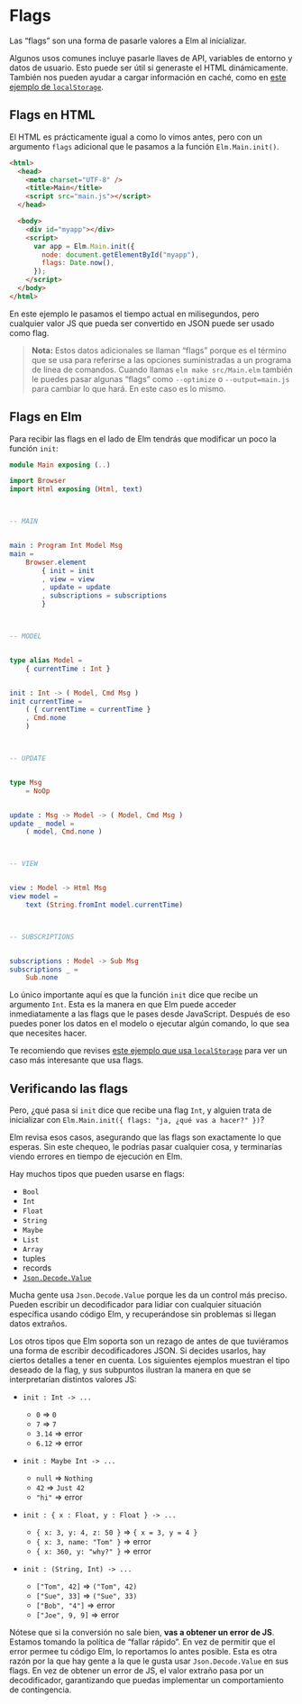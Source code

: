 # Flags

Las “flags” son una forma de pasarle valores a Elm al inicializar.

Algunos usos comunes incluye pasarle llaves de API, variables de entorno y datos de usuario. Esto puede ser útil si generaste el HTML dinámicamente. También nos pueden ayudar a cargar información en caché, como en [este ejemplo de `localStorage`](https://github.com/elm-community/js-integration-examples/tree/master/localStorage).

<!-- TODO: 👆 Agregar este ejemplo al repositorio y traducirlo. -->

## Flags en HTML

El HTML es prácticamente igual a como lo vimos antes, pero con un argumento `flags` adicional que le pasamos a la función `Elm.Main.init()`.

```html
<html>
  <head>
    <meta charset="UTF-8" />
    <title>Main</title>
    <script src="main.js"></script>
  </head>

  <body>
    <div id="myapp"></div>
    <script>
      var app = Elm.Main.init({
        node: document.getElementById("myapp"),
        flags: Date.now(),
      });
    </script>
  </body>
</html>
```

En este ejemplo le pasamos el tiempo actual en milisegundos, pero cualquier valor JS que pueda ser convertido en JSON puede ser usado como flag.

> **Nota:** Estos datos adicionales se llaman “flags” porque es el término que se usa para referirse a las opciones suministradas a un programa de línea de comandos. Cuando llamas `elm make src/Main.elm` también le puedes pasar algunas “flags” como `--optimize` o `--output=main.js` para cambiar lo que hará. En este caso es lo mismo.

## Flags en Elm

Para recibir las flags en el lado de Elm tendrás que modificar un poco la función `init`:

```elm
module Main exposing (..)

import Browser
import Html exposing (Html, text)



-- MAIN


main : Program Int Model Msg
main =
    Browser.element
        { init = init
        , view = view
        , update = update
        , subscriptions = subscriptions
        }



-- MODEL


type alias Model =
    { currentTime : Int }


init : Int -> ( Model, Cmd Msg )
init currentTime =
    ( { currentTime = currentTime }
    , Cmd.none
    )



-- UPDATE


type Msg
    = NoOp


update : Msg -> Model -> ( Model, Cmd Msg )
update _ model =
    ( model, Cmd.none )



-- VIEW


view : Model -> Html Msg
view model =
    text (String.fromInt model.currentTime)



-- SUBSCRIPTIONS


subscriptions : Model -> Sub Msg
subscriptions _ =
    Sub.none
```

Lo único importante aquí es que la función `init` dice que recibe un argumento `Int`. Esta es la manera en que Elm puede acceder inmediatamente a las flags que le pases desde JavaScript. Después de eso puedes poner los datos en el modelo o ejecutar algún comando, lo que sea que necesites hacer.

Te recomiendo que revises [este ejemplo que usa `localStorage`](https://github.com/elm-community/js-integration-examples/tree/master/localStorage) para ver un caso más interesante que usa flags.

<!-- TODO: 👆 Agregar este ejemplo al repositorio y traducirlo. -->

## Verificando las flags

Pero, ¿qué pasa si `init` dice que recibe una flag `Int`, y alguien trata de inicializar con `Elm.Main.init({ flags: "ja, ¿qué vas a hacer?" })`?

Elm revisa esos casos, asegurando que las flags son exactamente lo que esperas. Sin este chequeo, le podrías pasar cualquier cosa, y terminarías viendo errores en tiempo de ejecución en Elm.

Hay muchos tipos que pueden usarse en flags:

- `Bool`
- `Int`
- `Float`
- `String`
- `Maybe`
- `List`
- `Array`
- tuples
- records
- [`Json.Decode.Value`](https://package.elm-lang.org/packages/elm/json/latest/Json-Decode#Value)

Mucha gente usa `Json.Decode.Value` porque les da un control más preciso. Pueden escribir un decodificador para lidiar con cualquier situación específica usando código Elm, y recuperándose sin problemas si llegan datos extraños.

Los otros tipos que Elm soporta son un rezago de antes de que tuviéramos una forma de escribir decodificadores JSON. Si decides usarlos, hay ciertos detalles a tener en cuenta. Los siguientes ejemplos muestran el tipo deseado de la flag, y sus subpuntos ilustran la manera en que se interpretarían distintos valores JS:

- `init : Int -> ...`

  - `0` => `0`
  - `7` => `7`
  - `3.14` => error
  - `6.12` => error

- `init : Maybe Int -> ...`

  - `null` => `Nothing`
  - `42` => `Just 42`
  - `"hi"` => error

- `init : { x : Float, y : Float } -> ...`

  - `{ x: 3, y: 4, z: 50 }` => `{ x = 3, y = 4 }`
  - `{ x: 3, name: "Tom" }` => error
  - `{ x: 360, y: "why?" }` => error

- `init : (String, Int) -> ...`
  - `["Tom", 42]` => `("Tom", 42)`
  - `["Sue", 33]` => `("Sue", 33)`
  - `["Bob", "4"]` => error
  - `["Joe", 9, 9]` => error

Nótese que si la conversión no sale bien, **vas a obtener un error de JS**. Estamos tomando la política de “fallar rápido”. En vez de permitir que el error permee tu código Elm, lo reportamos lo antes posible. Esta es otra razón por la que hay gente a la que le gusta usar `Json.Decode.Value` en sus flags. En vez de obtener un error de JS, el valor extraño pasa por un decodificador, garantizando que puedas implementar un comportamiento de contingencia.

